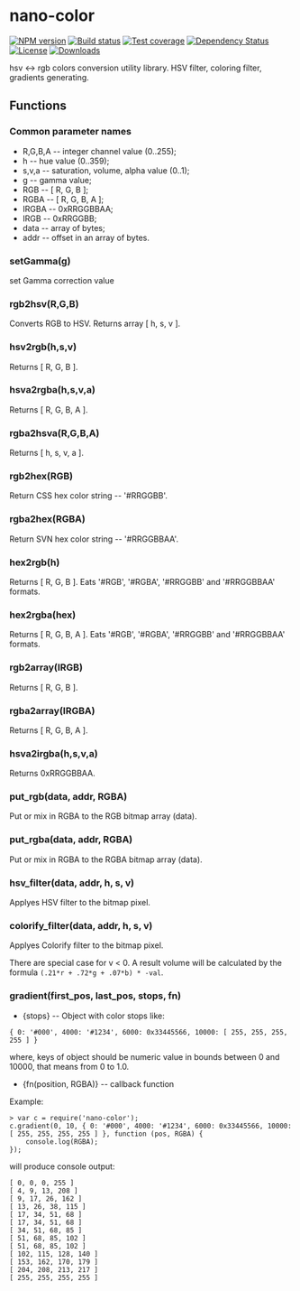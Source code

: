 # nano-color

[![NPM version][npm-image]][npm-url]
[![Build status][travis-image]][travis-url]
[![Test coverage][coveralls-image]][coveralls-url]
[![Dependency Status][david-image]][david-url]
[![License][license-image]][license-url]
[![Downloads][downloads-image]][downloads-url]

hsv &lt;-> rgb colors conversion utility library. HSV filter, coloring filter, gradients generating.


## Functions

### Common parameter names

* R,G,B,A -- integer channel value (0..255);
* h -- hue value (0..359);
* s,v,a -- saturation, volume, alpha value (0..1);
* g -- gamma value;
* RGB -- [ R, G, B ];
* RGBA -- [ R, G, B, A ];
* IRGBA -- 0xRRGGBBAA;
* IRGB -- 0xRRGGBB;
* data -- array of bytes;
* addr -- offset in an array of bytes.

### setGamma(g)

set Gamma correction value

### rgb2hsv(R,G,B)

Converts RGB to HSV. Returns array [ h, s, v ].

### hsv2rgb(h,s,v)

Returns [ R, G, B ].

### hsva2rgba(h,s,v,a)
Returns [ R, G, B, A ].

### rgba2hsva(R,G,B,A)

Returns [ h, s, v, a ].

### rgb2hex(RGB)

Return CSS hex color string -- '#RRGGBB'.

### rgba2hex(RGBA)

Return SVN hex color string -- '#RRGGBBAA'.

### hex2rgb(h)

Returns [ R, G, B ]. Eats '#RGB', '#RGBA', '#RRGGBB' and '#RRGGBBAA' formats.

### hex2rgba(hex)

Returns [ R, G, B, A ]. Eats '#RGB', '#RGBA', '#RRGGBB' and '#RRGGBBAA' formats.

### rgb2array(IRGB)

Returns [ R, G, B ].

### rgba2array(IRGBA)

Returns [ R, G, B, A ].

### hsva2irgba(h,s,v,a)

Returns 0xRRGGBBAA.

### put_rgb(data, addr, RGBA)

Put or mix in RGBA to the RGB bitmap array (data).

### put_rgba(data, addr, RGBA)

Put or mix in RGBA to the RGBA bitmap array (data).

### hsv_filter(data, addr, h, s, v)

Applyes HSV filter to the bitmap pixel.

### colorify_filter(data, addr, h, s, v)

Applyes Colorify filter to the bitmap pixel.

There are special case for v < 0. A result volume will be calculated by the formula ```(.21*r + .72*g + .07*b) * -val```.

### gradient(first_pos, last_pos, stops, fn)

* {stops} -- Object with color stops like:

```
{ 0: '#000', 4000: '#1234', 6000: 0x33445566, 10000: [ 255, 255, 255, 255 ] }
```
where, keys of object should be numeric value in bounds between 0 and 10000, that means from 0 to 1.0.

* {fn(position, RGBA)} -- callback function 

Example:
```
> var c = require('nano-color');
c.gradient(0, 10, { 0: '#000', 4000: '#1234', 6000: 0x33445566, 10000: [ 255, 255, 255, 255 ] }, function (pos, RGBA) {
	console.log(RGBA);
});
```
will produce console output:
```
[ 0, 0, 0, 255 ]
[ 4, 9, 13, 208 ]
[ 9, 17, 26, 162 ]
[ 13, 26, 38, 115 ]
[ 17, 34, 51, 68 ]
[ 17, 34, 51, 68 ]
[ 34, 51, 68, 85 ]
[ 51, 68, 85, 102 ]
[ 51, 68, 85, 102 ]
[ 102, 115, 128, 140 ]
[ 153, 162, 170, 179 ]
[ 204, 208, 213, 217 ]
[ 255, 255, 255, 255 ]
```

[gitter-image]: https://badges.gitter.im/Holixus/nano-color.png
[gitter-url]: https://gitter.im/Holixus/nano-color

[npm-image]: https://img.shields.io/npm/v/nano-color.svg?style=flat-square
[npm-url]: https://npmjs.org/package/nano-color

[github-tag]: http://img.shields.io/github/tag/Holixus/nano-color.svg?style=flat-square
[github-url]: https://github.com/Holixus/nano-color/tags

[travis-image]: https://travis-ci.org/Holixus/nano-color.svg?branch=master
[travis-url]: https://travis-ci.org/Holixus/nano-color

[coveralls-image]: https://img.shields.io/coveralls/Holixus/nano-color.svg?style=flat-square
[coveralls-url]: https://coveralls.io/r/Holixus/nano-color

[david-image]: http://img.shields.io/david/Holixus/nano-color.svg?style=flat-square
[david-url]: https://david-dm.org/Holixus/nano-color

[license-image]: http://img.shields.io/npm/l/nano-color.svg?style=flat-square
[license-url]: LICENSE

[downloads-image]: http://img.shields.io/npm/dm/nano-color.svg?style=flat-square
[downloads-url]: https://npmjs.org/package/nano-color
